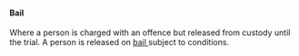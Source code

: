 ####  Bail

Where a person is charged with an offence but released from custody until the
trial. A person is released on [ bail ](/en/justice/arrests/bail-and-surety/)
subject to conditions.

